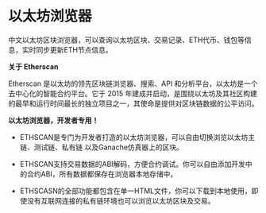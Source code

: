 # 以太坊浏览器

中文以太坊区块浏览器，可以查询以太坊区块、交易记录、ETH代币、钱包等信息，实时同步更新ETH节点信息。

**关于 Etherscan**

Etherscan 是以太坊的领先区块链浏览器、搜索、API 和分析平台，以太坊是一个去中心化的智能合约平台。它于 2015 年建成并启动，是围绕以太坊及其社区构建的最早和运行时间最长的独立项目之一，其使命是提供对区块链数据的公平访问。

**以太坊浏览器，开发者专用！**

- ETHSCAN是专门为开发者打造的以太坊浏览器，可以自由切换浏览以太坊主链、测试链、私有链 以及Ganache仿真器上的区块。

- ETHSCAN支持交易数据的ABI解码，方便合约调试。你可以自由添加开发中的合约ABI，所有数据都保存在浏览器本地存储中。

- ETHSCASN的全部功能都包含在单一HTML文件，你可以下载到本地使用，即使没有互联网连接的私有链环境也可以浏览以太坊区块及交易。


